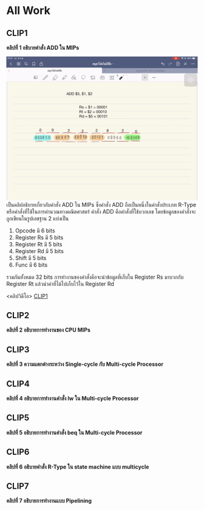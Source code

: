 # All Work
## CLIP1
**คลิปที่ 1 อธิบายคำสั่ง ADD ใน MIPs**


![image](CLIP1.jpg)
  เป็นคลิปอธิบายเกี่ยวกับคำสั่ง ADD ใน MIPs ซึ่งคำสั่ง ADD ถือเป็นหนึ่งในคำสั่งประเภท R-Type หรือคำสั่งที่ใช้ในการคำนวณทางคณิตศาสตร์
คำสั่ง ADD คือคำสั่งที่ใช้บวกเลข โดยข้อมูลของคำสั่งจะถูกเขียนในรูปเลขฐาน 2 แบ่งเป็น


1. Opcode มี 6 bits
2. Register Rs มี 5 bits
3. Register Rt มี 5 bits
4. Register Rd มี 5 bits
5. Shift มี 5 bits
6. Func มี 6 bits


  รวมกันทั้งหมด 32 bits การทำงานของคำสั่งคือจะนำข้อมูลที่เก็บใน Register Rs มาบวกกับ Register Rt แล้วนำค่าที่ได้ไปเก็บไว้ใน Register Rd
  
  
<คลิปวิดีโอ> [CLIP1](https://youtu.be/5Rgjj3vCG_s)



## CLIP2
**คลิปที่ 2 อธิบายการทำงานของ CPU MIPs**
## CLIP3
**คลิปที่ 3 ความแตกต่างระหว่าง Single-cycle กับ Multi-cycle Processor**
## CLIP4
**คลิปที่ 4 อธิบายการทำงานคำสั่ง lw ใน Multi-cycle Processor**
## CLIP5
**คลิปที่ 5 อธิบายการทำงานคำสั่ง beq ใน Multi-cycle Processor**
## CLIP6
**คลิปที่ 6 อธิบายคำสั่ง R-Type ใน state machine แบบ multicycle**
## CLIP7
**คลิปที่ 7 อธิบายการทำงานแบบ Pipelining**
